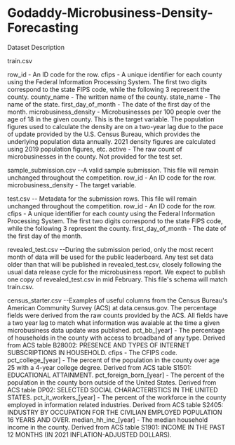 # Godaddy-Microbusiness-Density-Forecasting

Dataset Description

train.csv

row_id - An ID code for the row.
cfips - A unique identifier for each county using the Federal Information Processing System. The first two digits correspond to the state FIPS code, while the following 3 represent the county.
county_name - The written name of the county.
state_name - The name of the state.
first_day_of_month - The date of the first day of the month.
microbusiness_density - Microbusinesses per 100 people over the age of 18 in the given county. This is the target variable. The population figures used to calculate the density are on a two-year lag due to the pace of update provided by the U.S. Census Bureau, which provides the underlying population data annually. 2021 density figures are calculated using 2019 population figures, etc.
active - The raw count of microbusinesses in the county. Not provided for the test set.

sample_submission.csv
       --A valid sample submission. This file will remain unchanged throughout the competition.
row_id - An ID code for the row.
microbusiness_density - The target variable.

test.csv 
    -- Metadata for the submission rows. This file will remain unchanged throughout the competition.
row_id - An ID code for the row.
cfips - A unique identifier for each county using the Federal Information Processing System. The first two digits correspond to the state FIPS code, while the following 3 represent the county.
first_day_of_month - The date of the first day of the month.

revealed_test.csv 
        --During the submission period, only the most recent month of data will be used for the public leaderboard. Any test set data older than that will be published in revealed_test.csv, closely following the usual data release cycle for the microbusiness report. 
        We expect to publish one copy of revealed_test.csv in mid February. This file's schema will match train.csv.

census_starter.csv
        --Examples of useful columns from the Census Bureau's American Community Survey (ACS) at data.census.gov. 
        The percentage fields were derived from the raw counts provided by the ACS. All fields have a two year lag to match what information was avaiable at the time a given microbusiness data update was published.
pct_bb_[year] - The percentage of households in the county with access to broadband of any type. Derived from ACS table B28002: PRESENCE AND TYPES OF INTERNET SUBSCRIPTIONS IN HOUSEHOLD.
cfips - The CFIPS code.
pct_college_[year] - The percent of the population in the county over age 25 with a 4-year college degree. Derived from ACS table S1501: EDUCATIONAL ATTAINMENT.
pct_foreign_born_[year] - The percent of the population in the county born outside of the United States. Derived from ACS table DP02: SELECTED SOCIAL CHARACTERISTICS IN THE UNITED STATES.
pct_it_workers_[year] - The percent of the workforce in the county employed in information related industries. Derived from ACS table S2405: INDUSTRY BY OCCUPATION FOR THE CIVILIAN EMPLOYED POPULATION 16 YEARS AND OVER.
median_hh_inc_[year] - The median household income in the county. Derived from ACS table S1901: INCOME IN THE PAST 12 MONTHS (IN 2021 INFLATION-ADJUSTED DOLLARS).
